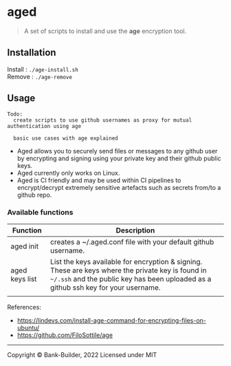 # aged
> A set of scripts to install and use the **age** encryption tool.

## Installation

Install : `./age-install.sh`<br>
Remove  : `./age-remove`

## Usage
```
Todo:
  create scripts to use github usernames as proxy for mutual authentication using age

  basic use cases with age explained
```

* Aged allows you to securely send files or messages to any github user by encrypting and signing using your private key and their github public keys.
* Aged currently only works on Linux.
* Aged is CI friendly and may be used within CI pipelines to encrypt/decrypt extremely sensitive artefacts such as secrets from/to a github repo.

### Available functions

| Function  | Description |
| ------------------------------ | --------------------------------- |
| aged init <github-user> | creates a ~/.aged.conf file with your default github username. |
| aged keys list | List the keys available for encryption & signing. These are keys where the private key is found in `~/.ssh` and the public key has been uploaded as a github ssh key for your username. |
| | |



References:
* https://lindevs.com/install-age-command-for-encrypting-files-on-ubuntu/
* https://github.com/FiloSottile/age
  

---
Copyright &copy; Bank-Builder, 2022
Licensed under MIT
